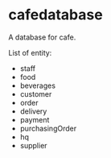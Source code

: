 # cafedatabase

A database for cafe. 

List of entity: 
- staff
- food
- beverages
- customer
- order
- delivery
- payment
- purchasingOrder
- hq
- supplier
